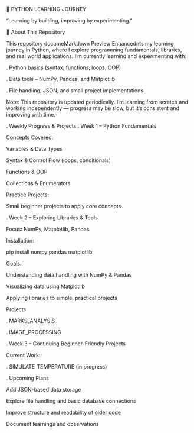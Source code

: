 🐍 PYTHON LEARNING JOURNEY

“Learning by building, improving by experimenting.”

📘 About This Repository

This repository documeMarkdown Preview Enhancednts my learning journey in Python, where I explore programming fundamentals, libraries, and real world applications.
I’m currently learning and experimenting with:

. Python basics (syntax, functions, loops, OOP)

. Data tools – NumPy, Pandas, and Matplotlib

. File handling, JSON, and small project implementations

Note: This repository is updated periodically.
I’m learning from scratch and working independently — progress may be slow, but it’s consistent and improving with time.

. Weekly Progress & Projects
. Week 1 – Python Fundamentals

Concepts Covered:

Variables & Data Types

Syntax & Control Flow (loops, conditionals)

Functions & OOP

Collections & Enumerators

Practice Projects:

Small beginner projects to apply core concepts

. Week 2 – Exploring Libraries & Tools

Focus: NumPy, Matplotlib, Pandas

Installation:

pip install numpy pandas matplotlib


Goals:

Understanding data handling with NumPy & Pandas

Visualizing data using Matplotlib

Applying libraries to simple, practical projects

Projects:

. MARKS_ANALYSIS

. IMAGE_PROCESSING

. Week 3 – Continuing Beginner-Friendly Projects

Current Work:

. SIMULATE_TEMPERATURE (in progress)

. Upcoming Plans

Add JSON-based data storage

Explore file handling and basic database connections

Improve structure and readability of older code

Document learnings and observations